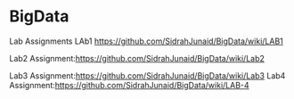 # BigData
Lab Assignments 
LAb1 https://github.com/SidrahJunaid/BigData/wiki/LAB1

Lab2 Assignment:https://github.com/SidrahJunaid/BigData/wiki/Lab2


Lab3 Assignment:https://github.com/SidrahJunaid/BigData/wiki/Lab3
Lab4 Assignment:https://github.com/SidrahJunaid/BigData/wiki/LAB-4
